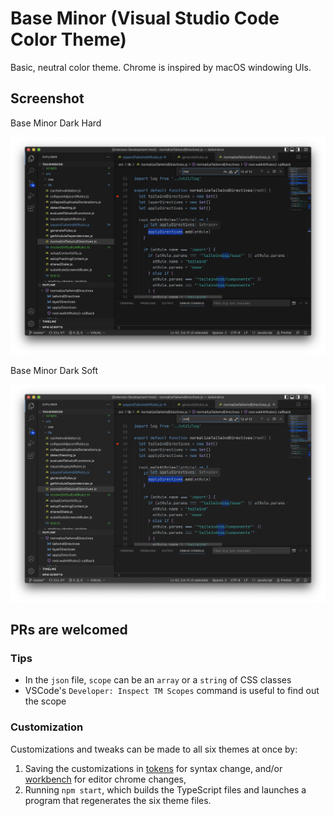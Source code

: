 # Base Minor (Visual Studio Code Color Theme)

Basic, neutral color theme. Chrome is inspired by macOS windowing UIs.

## Screenshot

Base Minor Dark Hard

![screenshot dark hard](screenshot-dark-hard.png)

Base Minor Dark Soft

![screenshot dark soft](screenshot-dark-soft.png)

## PRs are welcomed

### Tips

- In the `json` file, `scope` can be an `array` or a `string`
  of CSS classes
- VSCode's `Developer: Inspect TM Scopes` command is useful
  to find out the scope

### Customization

Customizations and tweaks can be made to all six themes at once by:

1.  Saving the customizations in [tokens](src/theme/tokens) for syntax change,
    and/or [workbench](src/theme/workbench) for editor chrome changes,
2.  Running `npm start`, which builds the TypeScript files and launches a
    program that regenerates the six theme files.
